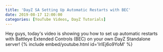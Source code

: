 ```yaml
---
title: 'DayZ SA Setting Up Automatic Restarts with BEC'
date: 2019-08-17 12:00:00
categories: [YouTube Videos, DayZ Tutorials]
---
```

Hey guys, today's video is showing you how to set up automatic restarts with Battleye Extended Controls (BEC) on your own DayZ Standalone server!
{% include embed/youtube.html id='IrIEj6o9YoM' %}